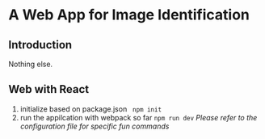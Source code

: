 # A Web App for Image Identification

## Introduction

Nothing else.

## Web with React

1. initialize based on package.json
   ` npm init`
2. run the appilcation with webpack so far
   `npm run dev`
   *Please refer to the configuration file for specific fun commands*
